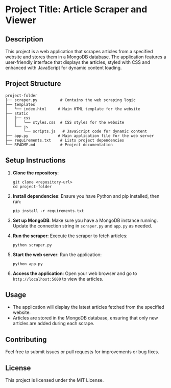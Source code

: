 # Project Title: Article Scraper and Viewer

## Description
This project is a web application that scrapes articles from a specified website and stores them in a MongoDB database. The application features a user-friendly interface that displays the articles, styled with CSS and enhanced with JavaScript for dynamic content loading.

## Project Structure
```
project-folder
├── scraper.py          # Contains the web scraping logic
├── templates
│   └── index.html     # Main HTML template for the website
├── static
│   ├── css
│   │   └── styles.css  # CSS styles for the website
│   └── js
│       └── scripts.js   # JavaScript code for dynamic content
├── app.py             # Main application file for the web server
├── requirements.txt    # Lists project dependencies
└── README.md           # Project documentation
```

## Setup Instructions
1. **Clone the repository**:
   ```
   git clone <repository-url>
   cd project-folder
   ```

2. **Install dependencies**:
   Ensure you have Python and pip installed, then run:
   ```
   pip install -r requirements.txt
   ```

3. **Set up MongoDB**:
   Make sure you have a MongoDB instance running. Update the connection string in `scraper.py` and `app.py` as needed.

4. **Run the scraper**:
   Execute the scraper to fetch articles:
   ```
   python scraper.py
   ```

5. **Start the web server**:
   Run the application:
   ```
   python app.py
   ```

6. **Access the application**:
   Open your web browser and go to `http://localhost:5000` to view the articles.

## Usage
- The application will display the latest articles fetched from the specified website.
- Articles are stored in the MongoDB database, ensuring that only new articles are added during each scrape.

## Contributing
Feel free to submit issues or pull requests for improvements or bug fixes.

## License
This project is licensed under the MIT License.